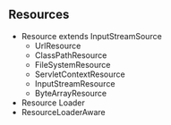 ## Resources

- Resource extends InputStreamSource
  - UrlResource
  - ClassPathResource
  - FileSystemResource
  - ServletContextResource
  - InputStreamResource
  - ByteArrayResource
- Resource Loader
- ResourceLoaderAware